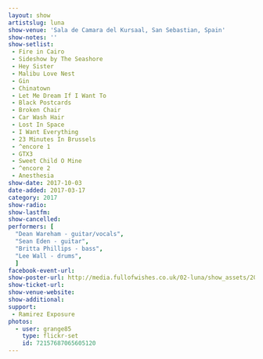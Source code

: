 ```yaml
---
layout: show
artistslug: luna
show-venue: 'Sala de Camara del Kursaal, San Sebastian, Spain'
show-notes: ''
show-setlist: 
 - Fire in Cairo
 - Sideshow by The Seashore
 - Hey Sister
 - Malibu Love Nest
 - Gin
 - Chinatown
 - Let Me Dream If I Want To
 - Black Postcards
 - Broken Chair
 - Car Wash Hair
 - Lost In Space
 - I Want Everything
 - 23 Minutes In Brussels
 - ^encore 1
 - GTX3
 - Sweet Child O Mine
 - ^encore 2
 - Anesthesia
show-date: 2017-10-03
date-added: 2017-03-17
category: 2017
show-radio: 
show-lastfm: 
show-cancelled: 
performers: [
  "Dean Wareham - guitar/vocals",
  "Sean Eden - guitar",
  "Britta Phillips - bass",
  "Lee Wall - drums",
  ]
facebook-event-url: 
show-poster-url: http://media.fullofwishes.co.uk/02-luna/show_assets/2017-10/_master/luna-spain-2017-10.jpg
show-ticket-url: 
show-venue-website: 
show-additional: 
support:
 - Ramirez Exposure
photos:
  - user: grange85
    type: flickr-set
    id: 72157687065605120
---
```

